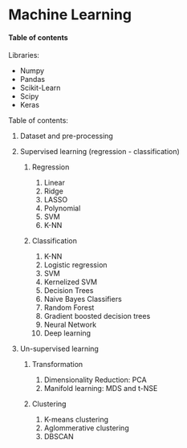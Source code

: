 <h1>Machine Learning</h1>

<a id='up'></a>

<h4> Table of contents </h4>

Libraries:
- Numpy
- Pandas
- Scikit-Learn
- Scipy
- Keras

Table of contents:
1. Dataset and pre-processing
2. Supervised learning (regression - classification)
    1. Regression 
          1. Linear
          2. Ridge
          3. LASSO
          4. Polynomial
          5. SVM
          6. K-NN

    2. Classification
        1. K-NN
        2. Logistic regression
        3. SVM
        4. Kernelized SVM
        5. Decision Trees
        6. Naive Bayes Classifiers
        7. Random Forest
        8. Gradient boosted decision trees
        9. Neural Network
        10. Deep learning


3. Un-supervised learning

     1. Transformation
        1. Dimensionality Reduction: PCA
        2. Manifold learning: MDS and t-NSE

     2. Clustering
        1. K-means clustering
        2. Aglommerative clustering 
        3. DBSCAN
